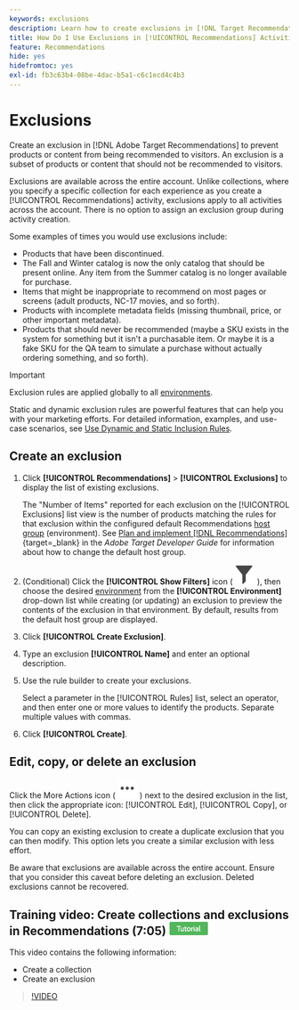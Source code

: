 ```yaml
---
keywords: exclusions
description: Learn how to create exclusions in [!DNL Target Recommendations] to prevent products or content from being recommended to visitors.
title: How Do I Use Exclusions in [!UICONTROL Recommendations] Activities?
feature: Recommendations
hide: yes
hidefromtoc: yes
exl-id: fb3c63b4-08be-4dac-b5a1-c6c1ecd4c4b3
---
```

# Exclusions

Create an exclusion in [!DNL Adobe Target Recommendations] to prevent products or content from being recommended to visitors. An exclusion is a subset of products or content that should not be recommended to visitors.

Exclusions are available across the entire account. Unlike collections, where you specify a specific collection for each experience as you create a [!UICONTROL Recommendations] activity, exclusions apply to all activities across the account. There is no option to assign an exclusion group during activity creation.

Some examples of times you would use exclusions include:

* Products that have been discontinued.
* The Fall and Winter catalog is now the only catalog that should be present online. Any item from the Summer catalog is no longer available for purchase.
* Items that might be inappropriate to recommend on most pages or screens (adult products, NC-17 movies, and so forth).
* Products with incomplete metadata fields (missing thumbnail, price, or other important metadata).
* Products that should never be recommended (maybe a SKU exists in the system for something but it isn't a purchasable item. Or maybe it is a fake SKU for the QA team to simulate a purchase without actually ordering something, and so forth).

>[!IMPORTANT]
>
>Exclusion rules are applied globally to all [environments](/help/main/administrating-target/environments.md).
>
>Static and dynamic exclusion rules are powerful features that can help you with your marketing efforts. For detailed information, examples, and use-case scenarios, see [Use Dynamic and Static Inclusion Rules](/help/main/c-recommendations/c-algorithms/use-dynamic-and-static-inclusion-rules.md#concept_4CB5C0FA705D4E449BD0B37B3D987F9F).

## Create an exclusion

1. Click **[!UICONTROL Recommendations]** > **[!UICONTROL Exclusions]** to display the list of existing exclusions.

   The "Number of Items" reported for each exclusion on the [!UICONTROL Exclusions] list view is the number of products matching the rules for that exclusion within the configured default Recommendations [host group](/help/main/administrating-target/hosts.md) (environment). See [Plan and implement [!DNL Recommendations]](https://experienceleague.adobe.com/en/docs/target-dev/developer/recommendations){target=_blank} in the *Adobe Target Developer Guide* for information about how to change the default host group.

1. (Conditional) Click the **[!UICONTROL Show Filters]** icon ( ![Show Filters icon](/help/main/assets/icons/Filter.svg) ), then choose the desired [environment](/help/main/administrating-target/environments.md) from the **[!UICONTROL Environment]** drop-down list while creating (or updating) an exclusion to preview the contents of the exclusion in that environment. By default, results from the default host group are displayed.

1. Click **[!UICONTROL Create Exclusion]**.

1. Type an exclusion **[!UICONTROL Name]** and enter an optional description.

1. Use the rule builder to create your exclusions.

   Select a parameter in the [!UICONTROL Rules] list, select an operator, and then enter one or more values to identify the products. Separate multiple values with commas.

1. Click **[!UICONTROL Create]**.

<!-- ## Create an exclusion using Advanced Search

You can also create exclusions using [!UICONTROL Advanced Search] on the [Catalog Search](/help/main/c-recommendations/c-products/catalog-search.md#save-as) page ( [!UICONTROL Recommendations] > [!UICONTROL Catalog Search] > [!UICONTROL Advanced Search]). 

![Save as dialog](/help/main/c-recommendations/c-products/assets/save-as.png)

After creating a search using "id > contains," for example, you can then click [!UICONTROL Save As] > [!UICONTROL Exclusion].

>[!IMPORTANT]
>
>The [!UICONTROL Advanced Search] functionality is case-insensitive; however, products returned at the time of delivery are based on case-sensitive search. This mismatch might lead to confusion. Ensure that you consider case-sensitivity when you create exclusions based on results using the Advanced Search functionality. For example, if you perform a search for "Holiday," that initial search lists results containing "Holiday" and "holiday." If you then create an exclusion with the intent to exclude products containing "holiday," only products containing "holiday" are excluded. Products containing "Holiday" are not excluded. -->

## Edit, copy, or delete an exclusion

Click the More Actions icon ( ![More Actions icon](/help/main/assets/icons/MoreSmallList.svg) ) next to the desired exclusion in the list, then click the appropriate icon: [!UICONTROL Edit], [!UICONTROL Copy], or [!UICONTROL Delete].

You can copy an existing exclusion to create a duplicate exclusion that you can then modify. This option lets you create a similar exclusion with less effort.

Be aware that exclusions are available across the entire account. Ensure that you consider this caveat before deleting an exclusion. Deleted exclusions cannot be recovered.

## Training video: Create collections and exclusions in Recommendations (7:05) ![Tutorial badge](/help/main/assets/tutorial.png)

This video contains the following information:

* Create a collection
* Create an exclusion

>[!VIDEO](https://video.tv.adobe.com/v/27689)
